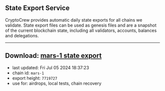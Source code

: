 ## State Export Service
CryptoCrew provides automatic daily state exports for all chains we validate. State export files can be used as genesis files and are a snapshot of the current blockchain state, including all validators, accounts, balances and delegations.

---
**Download: [mars-1 state export](https://dl-eu2.ccvalidators.com/SERVICE/mars/mars-1_export_7719727.json)**
---

- last updated: Fri Jul 05 2024 18:37:23
- chain id: `mars-1`
- export height: `7719727`
- use for: airdrops, local tests, chain recovery
